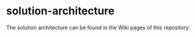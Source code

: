 # solution-architecture
The solution architecture can be found in the Wiki pages of this repository.
